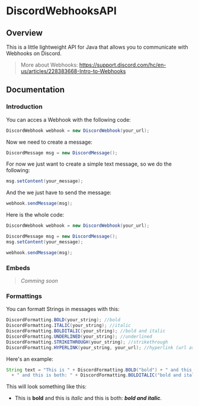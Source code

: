 # DiscordWebhooksAPI

## Overview
This is a little lightweight API for Java that allows you to communicate with Webhooks on Discord.
>More about Webhooks: https://support.discord.com/hc/en-us/articles/228383668-Intro-to-Webhooks

## Documentation
### Introduction
You can acces a Webhook with the following code:
```java
DiscordWebhook webhook = new DiscordWebhook(your_url);
```
Now we need to create a message:
```java
DiscordMessage msg = new DiscordMessage();
```
For now we just want to create a simple text message, so we do the following:
```java
msg.setContent(your_message);
```
And the we just have to send the message:
```java
webhook.sendMessage(msg);
```

Here is the whole code:
```java
DiscordWebhook webhook = new DiscordWebhook(your_url);

DiscordMessage msg = new DiscordMessage();
msg.setContent(your_message);

webhook.sendMessage(msg);
```

### Embeds
> *Comming soon*

### Formattings
You can formatt Strings in messages with this:
```java
DiscordFormatting.BOLD(your_string); //bold
DiscordFormatting.ITALIC(your_string); //italic
DiscordFormatting.BOLDITALIC(your_string); //bold and italic
DiscordFormatting.UNDERLINED(your_string); //underlined
DiscordFormatting.STRIKETHROUGH(your_string); //strikethrough
DiscordFormatting.HYPERLINK(your_string, your_url); //hyperlink (url as string)
```
Here's an example:
```java
String text = "This is " + DiscordFormatting.BOLD("bold") + " and this is " + DiscordFormatting.ITALIC("italic") 
  + " and this is both: " + DiscordFormatting.BOLDITALIC("bold and italic") + ".";
```
This will look something like this:  
- This is **bold** and this is *italic* and this is both: ***bold and italic***.
